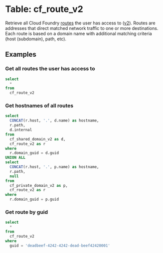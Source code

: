# Table: cf_route_v2

Retrieve all Cloud Foundry [routes](https://docs.cloudfoundry.org/devguide/routing-index.html) the user has access to ([v2](https://apidocs.cloudfoundry.org/16.22.0/routes/list_all_routes.html)). Routes are addresses that direct matched network traffic to one or more destinations. Each route is based on a domain name with additional matching criteria (host (subdomain), path, etc).

## Examples

### Get all routes the user has access to

```sql
select
  *
from
  cf_route_v2
```

### Get hostnames of all routes

```sql
select
  CONCAT(r.host, '.', d.name) as hostname,
  r.path,
  d.internal
from
  cf_shared_domain_v2 as d,
  cf_route_v2 as r
where
  r.domain_guid = d.guid
UNION ALL
select
  CONCAT(r.host, '.', p.name) as hostname,
  r.path,
  null
from
  cf_private_domain_v2 as p,
  cf_route_v2 as r
where
  r.domain_guid = p.guid
```
### Get route by guid

```sql
select
  *
from
  cf_route_v2
where
  guid = 'deadbeef-4242-4242-dead-beef42420001'
```
